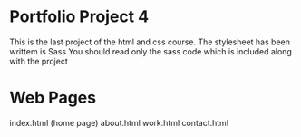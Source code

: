 # Portfolio Project 4
This is the last project of the html and css course.
The stylesheet has been writtem is Sass
You should read only the sass code which is included along with the project
# Web Pages
index.html (home page)
about.html
work.html
contact.html
